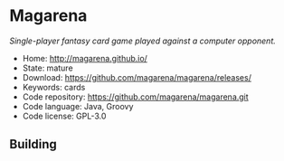 # Magarena

_Single-player fantasy card game played against a computer opponent._

- Home: http://magarena.github.io/
- State: mature
- Download: https://github.com/magarena/magarena/releases/
- Keywords: cards
- Code repository: https://github.com/magarena/magarena.git
- Code language: Java, Groovy
- Code license: GPL-3.0

## Building

